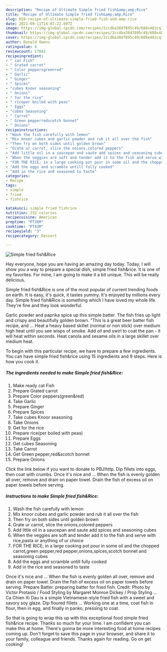 ```yaml
---
description: "Recipe of Ultimate Simple fried fish&amp;amp;Rice"
title: "Recipe of Ultimate Simple fried fish&amp;amp;Rice"
slug: 659-recipe-of-ultimate-simple-fried-fish-and-amp-rice
date: 2021-09-11T14:07:22.697Z
image: https://img-global.cpcdn.com/recipes/2ccdba38d7895c49/680x482cq70/simple-fried-fishrice-recipe-main-photo.jpg
thumbnail: https://img-global.cpcdn.com/recipes/2ccdba38d7895c49/680x482cq70/simple-fried-fishrice-recipe-main-photo.jpg
cover: https://img-global.cpcdn.com/recipes/2ccdba38d7895c49/680x482cq70/simple-fried-fishrice-recipe-main-photo.jpg
author: Donald Owens
ratingvalue: 4
reviewcount: 17042
recipeingredient:
- " cat Fish"
- " Grated carrot"
- " Color peppersgreenred"
- " Garlic"
- " Ginger"
- " Spices"
- "cubes Knoor seasoning"
- " Onions"
- " for the rice"
- " riceper boiled with peas"
- " Eggs"
- "cubes Seasoning"
- " Carrot"
- " Green pepperredscotch bonnet"
- " Onions"
recipeinstructions:
- "Wash the fish carefully with lemon"
- "Mix knoor cubes and garlic powder and rub it all over the fish"
- "Then fry on both sides until golden brown"
- "Grate ur carrot, slice the onions,colored peppers"
- "Add little oil in a saucepan and saute add spices and seasoning cubes"
- "When the veggies are soft and tender add it to the fish and serve with rice,pasta or anything of ur choice"
- "FOR THE RICE; in a large cooking pot pour in some oil and the chopped carrot,green pepper,red pepper,onions,spices,scotch bonnet and seasoning cubes"
- "Add the eggs and scramble untill fully cooked"
- "Add in the rice and seasoned to taste"
categories:
- Recipe
tags:
- simple
- fried
- fishrice

katakunci: simple fried fishrice 
nutrition: 232 calories
recipecuisine: American
preptime: "PT36M"
cooktime: "PT43M"
recipeyield: "3"
recipecategory: Dessert

---
```



![Simple fried fish&amp;Rice](https://img-global.cpcdn.com/recipes/2ccdba38d7895c49/680x482cq70/simple-fried-fishrice-recipe-main-photo.jpg)

Hey everyone, hope you are having an amazing day today. Today, I will show you a way to prepare a special dish, simple fried fish&amp;rice. It is one of my favorites. For mine, I am going to make it a bit unique. This will be really delicious.

Simple fried fish&amp;Rice is one of the most popular of current trending foods on earth. It is easy, it's quick, it tastes yummy. It's enjoyed by millions every day. Simple fried fish&amp;Rice is something which I have loved my whole life. They're fine and they look wonderful.

Garlic powder and paprika spice up this simple batter. The fish fries up light and crispy and beautifully golden brown. &#34;This is a great beer batter fish recipe, and … Heat a heavy based skillet (normal or non stick) over medium high heat until you see wisps of smoke. Add oil and swirl to coat the pan - it will heat within seconds. Heat canola and sesame oils in a large skillet over medium heat.


To begin with this particular recipe, we have to prepare a few ingredients. You can have simple fried fish&amp;rice using 15 ingredients and 9 steps. Here is how you cook it.

<!--inarticleads1-->

##### The ingredients needed to make Simple fried fish&amp;Rice:

1. Make ready  cat Fish
1. Prepare  Grated carrot
1. Prepare  Color peppers(green&amp;red)
1. Take  Garlic
1. Prepare  Ginger
1. Prepare  Spices
1. Take cubes Knoor seasoning
1. Take  Onions
1. Get  for the rice
1. Prepare  rice(per boiled with peas)
1. Prepare  Eggs
1. Get cubes Seasoning
1. Take  Carrot
1. Get  Green pepper,red&amp;scotch bonnet
1. Prepare  Onions


Click the link below if you want to donate to PBJ!http. Dip fillets into eggs, then coat with crumbs. Once it&#39;s nice and … When the fish is evenly golden all over, remove and drain on paper towel. Drain the fish of excess oil on paper towels before serving. 

<!--inarticleads2-->

##### Instructions to make Simple fried fish&amp;Rice:

1. Wash the fish carefully with lemon
1. Mix knoor cubes and garlic powder and rub it all over the fish
1. Then fry on both sides until golden brown
1. Grate ur carrot, slice the onions,colored peppers
1. Add little oil in a saucepan and saute add spices and seasoning cubes
1. When the veggies are soft and tender add it to the fish and serve with rice,pasta or anything of ur choice
1. FOR THE RICE; in a large cooking pot pour in some oil and the chopped carrot,green pepper,red pepper,onions,spices,scotch bonnet and seasoning cubes
1. Add the eggs and scramble untill fully cooked
1. Add in the rice and seasoned to taste


Once it&#39;s nice and … When the fish is evenly golden all over, remove and drain on paper towel. Drain the fish of excess oil on paper towels before serving. Prepare Batter. preparing batter for fried fish. Credit: Photo by Victor Protasio / Food Styling by Margaret Monroe Dickey / Prop Styling … Ca Chien Xi Dau is a simple Vietnamese-style fried fish with a sweet and savory soy glaze. Dip floured fillets … Working one at a time, coat fish in flour, then in egg, and finally in panko, pressing to coat. 

So that is going to wrap this up with this exceptional food simple fried fish&amp;rice recipe. Thanks so much for your time. I am confident you can make this at home. There's gonna be more interesting food at home recipes coming up. Don't forget to save this page in your browser, and share it to your family, colleague and friends. Thanks again for reading. Go on get cooking!
